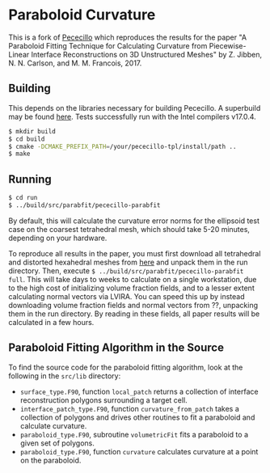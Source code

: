 # Paraboloid Curvature

This is a fork of [Pececillo](https://gitlab.com/truchas/pececillo) which reproduces the results for the paper "A Paraboloid Fitting Technique for Calculating Curvature from Piecewise-Linear Interface Reconstructions on 3D Unstructured Meshes" by Z. Jibben, N. N. Carlson, and M. M. Francois, 2017.

## Building

This depends on the libraries necessary for building Pececillo. A superbuild may be found [here](https://gitlab.com/truchas/pececillo-tpl/tags/v1). Tests successfully run with the Intel compilers v17.0.4.

```bash
$ mkdir build
$ cd build
$ cmake -DCMAKE_PREFIX_PATH=/your/pececillo-tpl/install/path ..
$ make
```

## Running

```bash
$ cd run
$ ../build/src/parabfit/pececillo-parabfit
```

By default, this will calculate the curvature error norms for the ellipsoid test case on the coarsest tetrahedral mesh, which should take 5-20 minutes, depending on your hardware.

To reproduce all results in the paper, you must first download all tetrahedral and distorted hexahedral meshes from [here](??) and unpack them in the run directory. Then, execute `$ ../build/src/parabfit/pececillo-parabfit full`. This will take days to weeks to calculate on a single workstation, due to the high cost of initializing volume fraction fields, and to a lesser extent calculating normal vectors via LVIRA. You can speed this up by instead downloading volume fraction fields and normal vectors from ??, unpacking them in the run directory. By reading in these fields, all paper results will be calculated in a few hours.

## Paraboloid Fitting Algorithm in the Source

To find the source code for the paraboloid fitting algorithm, look at the following in the `src/lib` directory:

- `surface_type.F90`, function `local_patch` returns a collection of interface reconstruction polygons surrounding a target cell.
- `interface_patch_type.F90`, function `curvature_from_patch` takes a collection of polygons and drives other routines to fit a paraboloid and calculate curvature.
- `paraboloid_type.F90`, subroutine `volumetricFit` fits a paraboloid to a given set of polygons.
- `paraboloid_type.F90`, function `curvature` calculates curvature at a point on the paraboloid.
